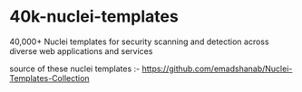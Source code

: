 # 40k-nuclei-templates
 40,000+ Nuclei templates for security scanning and detection across diverse web applications and services

 source of these nuclei templates :- https://github.com/emadshanab/Nuclei-Templates-Collection
